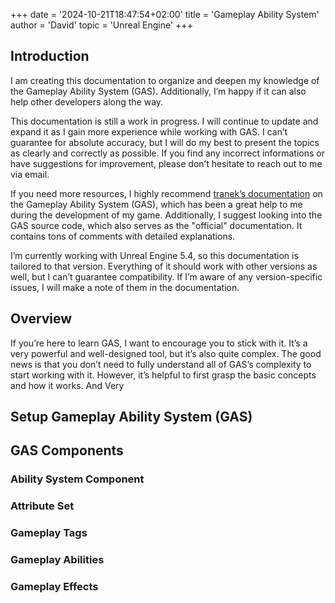 +++
date = '2024-10-21T18:47:54+02:00'
title = 'Gameplay Ability System'
author = 'David'
topic = 'Unreal Engine'
+++

## Introduction

I am creating this documentation to organize and deepen my knowledge of the Gameplay Ability System (GAS). Additionally, I’m happy if it can also help other developers along the way.

This documentation is still a work in progress. I will continue to update and expand it as I gain more experience while working with GAS. I can’t guarantee for absolute accuracy, but I will do my best to present the topics as clearly and correctly as possible. If you find any incorrect informations or have suggestions for improvement, please don’t hesitate to reach out to me via email.

If you need more resources, I highly recommend [tranek’s documentation](https://github.com/tranek/GASDocumentation) on the Gameplay Ability System (GAS), which has been a great help to me during the development of my game. Additionally, I suggest looking into the GAS source code, which also serves as the "official" documentation. It contains tons of comments with detailed explanations.

I’m currently working with Unreal Engine 5.4, so this documentation is tailored to that version. Everything of it should work with other versions as well, but I can’t guarantee compatibility. If I’m aware of any version-specific issues, I will make a note of them in the documentation.
## Overview

If you’re here to learn GAS, I want to encourage you to stick with it. It’s a very powerful and well-designed tool, but it’s also quite complex. The good news is that you don’t need to fully understand all of GAS’s complexity to start working with it. However, it’s helpful to first grasp the basic concepts and how it works. And Very


## Setup Gameplay Ability System (GAS)


## GAS Components

### Ability System Component

### Attribute Set 

### Gameplay Tags

### Gameplay Abilities

### Gameplay Effects

